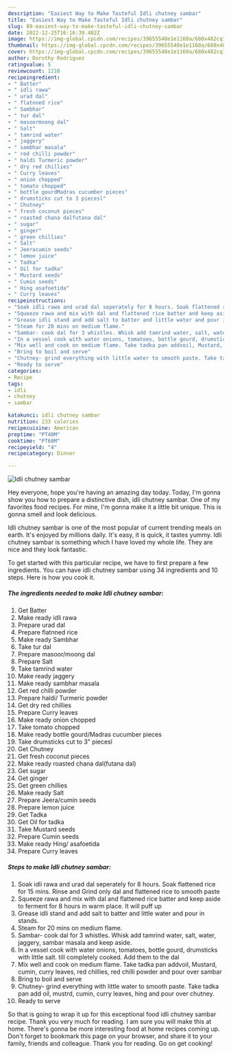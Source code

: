 ```yaml
---
description: "Easiest Way to Make Tasteful Idli chutney sambar"
title: "Easiest Way to Make Tasteful Idli chutney sambar"
slug: 89-easiest-way-to-make-tasteful-idli-chutney-sambar
date: 2022-12-25T16:16:39.402Z
image: https://img-global.cpcdn.com/recipes/39655548e1e1160a/680x482cq70/idli-chutney-sambar-recipe-main-photo.jpg
thumbnail: https://img-global.cpcdn.com/recipes/39655548e1e1160a/680x482cq70/idli-chutney-sambar-recipe-main-photo.jpg
cover: https://img-global.cpcdn.com/recipes/39655548e1e1160a/680x482cq70/idli-chutney-sambar-recipe-main-photo.jpg
author: Dorothy Rodriguez
ratingvalue: 5
reviewcount: 1210
recipeingredient:
- " Batter"
- " idli rawa"
- " urad dal"
- " flatnned rice"
- " Sambhar"
- " tur dal"
- " masoormoong dal"
- " Salt"
- " tamrind water"
- " jaggery"
- " sambhar masala"
- " red chilli powder"
- " haldi Turmeric powder"
- " dry red chillies"
- " Curry leaves"
- " onion chopped"
- " tomato chopped"
- " bottle gourdMadras cucumber pieces"
- " drumsticks cut to 3 piecesl"
- " Chutney"
- " fresh coconut pieces"
- " roasted chana dalfutana dal"
- " sugar"
- " ginger"
- " green chillies"
- " Salt"
- " Jeeracumin seeds"
- " lemon juice"
- " Tadka"
- " Oil for tadka"
- " Mustard seeds"
- " Cumin seeds"
- " Hing asafoetida"
- " Curry leaves"
recipeinstructions:
- "Soak idli rawa and urad dal seperately for 8 hours. Soak flattened rice for 15 mins. Rinse and Grind only dal and flattened rice to smooth paste"
- "Squeeze rawa and mix with dal and flattened rice batter and keep aside to ferment for 8 hours in warm place. It will puff up"
- "Grease idli stand and add salt to batter and little water and pour in stands."
- "Steam for 20 mins on medium flame."
- "Sambar- cook dal for 3 whistles. Whisk add tamrind water, salt, water, jaggery, sambar masala and keep aside."
- "In a vessel cook with water onions, tomatoes, bottle gourd, drumsticks with little salt. till completely cooked. Add them to the dal"
- "Mix well and cook on medium flame. Take tadka pan addvoil, Mustard, cumin, curry leaves, red chillies, red chilli powder and pour over sambar"
- "Bring to boil and serve"
- "Chutney- grind everything with little water to smooth paste. Take tadka pan add oil, mustrd, cumin, curry leaves, hing and pour over chutney."
- "Ready to serve"
categories:
- Recipe
tags:
- idli
- chutney
- sambar

katakunci: idli chutney sambar 
nutrition: 233 calories
recipecuisine: American
preptime: "PT40M"
cooktime: "PT60M"
recipeyield: "4"
recipecategory: Dinner

---
```



![Idli chutney sambar](https://img-global.cpcdn.com/recipes/39655548e1e1160a/680x482cq70/idli-chutney-sambar-recipe-main-photo.jpg)

Hey everyone, hope you're having an amazing day today. Today, I'm gonna show you how to prepare a distinctive dish, idli chutney sambar. One of my favorites food recipes. For mine, I'm gonna make it a little bit unique. This is gonna smell and look delicious.

Idli chutney sambar is one of the most popular of current trending meals on earth. It's enjoyed by millions daily. It's easy, it is quick, it tastes yummy. Idli chutney sambar is something which I have loved my whole life. They are nice and they look fantastic.




To get started with this particular recipe, we have to first prepare a few ingredients. You can have idli chutney sambar using 34 ingredients and 10 steps. Here is how you cook it.

<!--inarticleads1-->

##### The ingredients needed to make Idli chutney sambar:

1. Get  Batter
1. Make ready  idli rawa
1. Prepare  urad dal
1. Prepare  flatnned rice
1. Make ready  Sambhar
1. Take  tur dal
1. Prepare  masoor/moong dal
1. Prepare  Salt
1. Take  tamrind water
1. Make ready  jaggery
1. Make ready  sambhar masala
1. Get  red chilli powder
1. Prepare  haldi/ Turmeric powder
1. Get  dry red chillies
1. Prepare  Curry leaves
1. Make ready  onion chopped
1. Take  tomato chopped
1. Make ready  bottle gourd/Madras cucumber pieces
1. Take  drumsticks cut to 3&#34; piecesl
1. Get  Chutney
1. Get  fresh coconut pieces
1. Make ready  roasted chana dal(futana dal)
1. Get  sugar
1. Get  ginger
1. Get  green chillies
1. Make ready  Salt
1. Prepare  Jeera/cumin seeds
1. Prepare  lemon juice
1. Get  Tadka
1. Get  Oil for tadka
1. Take  Mustard seeds
1. Prepare  Cumin seeds
1. Make ready  Hing/ asafoetida
1. Prepare  Curry leaves




<!--inarticleads2-->

##### Steps to make Idli chutney sambar:

1. Soak idli rawa and urad dal seperately for 8 hours. Soak flattened rice for 15 mins. Rinse and Grind only dal and flattened rice to smooth paste
1. Squeeze rawa and mix with dal and flattened rice batter and keep aside to ferment for 8 hours in warm place. It will puff up
1. Grease idli stand and add salt to batter and little water and pour in stands.
1. Steam for 20 mins on medium flame.
1. Sambar- cook dal for 3 whistles. Whisk add tamrind water, salt, water, jaggery, sambar masala and keep aside.
1. In a vessel cook with water onions, tomatoes, bottle gourd, drumsticks with little salt. till completely cooked. Add them to the dal
1. Mix well and cook on medium flame. Take tadka pan addvoil, Mustard, cumin, curry leaves, red chillies, red chilli powder and pour over sambar
1. Bring to boil and serve
1. Chutney- grind everything with little water to smooth paste. Take tadka pan add oil, mustrd, cumin, curry leaves, hing and pour over chutney.
1. Ready to serve




So that is going to wrap it up for this exceptional food idli chutney sambar recipe. Thank you very much for reading. I am sure you will make this at home. There's gonna be more interesting food at home recipes coming up. Don't forget to bookmark this page on your browser, and share it to your family, friends and colleague. Thank you for reading. Go on get cooking!
